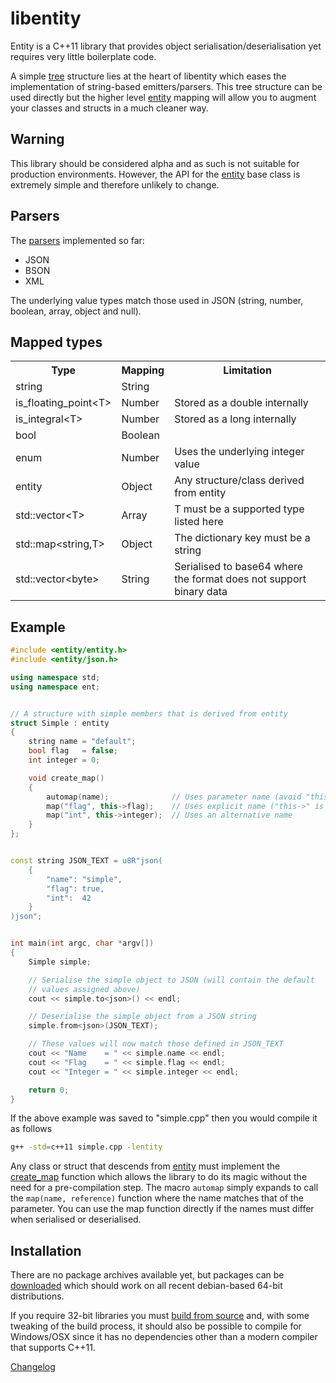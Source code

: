 libentity
=========

Entity is a C++11 library that provides object serialisation/deserialisation 
yet requires very little boilerplate code.

A simple [tree](https://github.com/emergent-design/libentity/wiki/Tree) 
structure lies at the heart of libentity which eases the implementation 
of string-based emitters/parsers. This tree structure can be used directly but 
the higher level [entity](https://github.com/emergent-design/libentity/wiki/Entity) 
mapping will allow you to augment your classes and structs in a much cleaner way.


Warning
-------

This library should be considered alpha and as such is not suitable for production 
environments. However, the API for the 
[entity](https://github.com/emergent-design/libentity/wiki/Entity) base class is 
extremely simple and therefore unlikely to change.


Parsers
-------

The [parsers](https://github.com/emergent-design/libentity/wiki/Parsers) implemented 
so far:

* JSON
* BSON
* XML

The underlying value types match those used in JSON (string, number, boolean, 
array, object and null).


Mapped types
------------

<table>
	<tr><th>Type</th><th>Mapping</th><th>Limitation</tr>
	<tr><td>string</td><td>String</td><td></td></tr>
	<tr><td>is_floating_point&lt;T&gt;</td><td>Number</td><td>Stored as a double internally</td></tr>
	<tr><td>is_integral&lt;T&gt;</td><td>Number</td><td>Stored as a long internally</td></tr>
	<tr><td>bool</td><td>Boolean</td><td></td></tr>
	<tr><td>enum</td><td>Number</td><td>Uses the underlying integer value</td></tr>
	<tr><td>entity</td><td>Object</td><td>Any structure/class derived from entity</td></tr>
	<tr><td>std::vector&lt;T&gt;</td><td>Array</td><td>T must be a supported type listed here</td></tr>
	<tr><td>std::map&lt;string,T&gt;</td><td>Object</td><td>The dictionary key must be a string</td></tr>
	<tr><td>std::vector&lt;byte&gt;</td><td>String</td><td>Serialised to base64 where the format does not support binary data</td></tr>
</table>


Example
-------

```cpp
#include <entity/entity.h>
#include <entity/json.h>

using namespace std;
using namespace ent;


// A structure with simple members that is derived from entity
struct Simple : entity
{
	string name	= "default";
	bool flag	= false;
	int integer = 0;

	void create_map()
	{
		automap(name);				// Uses parameter name (avoid "this->")
		map("flag", this->flag);	// Uses explicit name ("this->" is safe)
		map("int", this->integer);	// Uses an alternative name			
	}
};


const string JSON_TEXT = u8R"json(
	{
		"name": "simple",
		"flag": true,
		"int":  42
	}
)json";


int main(int argc, char *argv[])
{
	Simple simple;

	// Serialise the simple object to JSON (will contain the default
	// values assigned above)
	cout << simple.to<json>() << endl;

	// Deserialise the simple object from a JSON string
	simple.from<json>(JSON_TEXT);

	// These values will now match those defined in JSON_TEXT
	cout << "Name    = " << simple.name << endl;
	cout << "Flag    = " << simple.flag << endl;
	cout << "Integer = " << simple.integer << endl;

	return 0;
}
```

If the above example was saved to "simple.cpp" then you would compile it as follows

```bash
g++ -std=c++11 simple.cpp -lentity
```

Any class or struct that descends from 
[entity](https://github.com/emergent-design/libentity/wiki/Entity) 
must implement the 
[create_map](https://github.com/emergent-design/libentity/wiki/Entity#create-map) 
function which allows the library to do its magic without the need for a 
pre-compilation step. The macro ```automap``` simply expands to call the 
```map(name, reference)``` function where the name matches that of the parameter. 
You can use the map function directly if the names must differ when 
serialised or deserialised.


Installation
------------

There are no package archives available yet, but packages can be 
[downloaded](http://downloads.emergent-design.co.uk/libentity) which should work
on all recent debian-based 64-bit distributions.

If you require 32-bit libraries you must 
[build from source](https://github.com/emergent-design/libentity/wiki/Building-from-source) 
and, with some tweaking of the build process, it should also be possible to 
compile for Windows/OSX since it has no dependencies other than a modern compiler 
that supports C++11.

[Changelog](https://github.com/emergent-design/libentity/blob/master/packages/debian/changelog)
